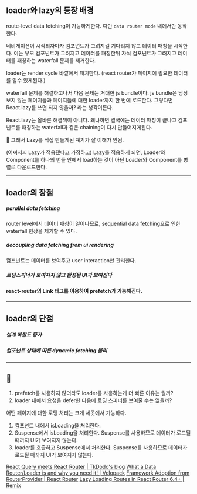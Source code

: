 ## loader와 lazy의 등장 배경

route-level data fetching이 가능하게한다. 다만 `data router mode` 내에서만 동작한다.

네비게이션이 시작되자마자 컴포넌트가 그려지길 기다리지 않고 데이터 패칭을 시작한다. 이는 부모 컴포넌트가 그려지고 데이터를 패칭한뒤 자식 컴포넌트가 그려지고 데이터를 패칭하는 waterfall 문제를 제거한다.

loader는 render cycle 바깥에서 패치한다. (react router가 페이지에 필요한 데이터를 알수 있게된다.)

waterfall 문제를 해결하고나서 다음 문제는 거대한 js bundle이다. js bundle은 당장 보지 않는 페이지들과 페이지들에 대한 loader까지 한 번에 로드한다. 그렇다면 React.lazy를 쓰면 되지 않을까? 라는 생각이든다.

React.lazy는 올바른 해결책이 아니다. 왜냐하면 결국에는 데이터 패칭이 끝나고 컴포넌트를 패칭하는 waterfall과 같은 chaining이 다시 만들어지게된다.

🤔 그래서 Lazy를 직접 만들게된 계기가 잘 이해가 안됨.

(어찌저찌 Lazy가 적용됐다고 가정하고) Lazy를 적용하게 되면, Loader와 Component를 하나의 번들 안에서 load하는 것이 아닌 Loader와 Component를 병렬로 다운로드한다.






****

## loader의 장점

##### parallel data fetching
router level에서 데이터 패칭이 일어나므로, sequential data fetching으로 인한 waterfall 현상을 제거할 수 있다.
##### decoupling data fetching from ui rendering
컴포넌트는 데이터를 보여주고 user interaction만 관리한다.
##### 로딩스피너가 보여지지 않고 완성된 UI가 보여진다

#### react-router의 Link 태그를 이용하여 prefetch가 가능해진다.

****

## loader의 단점

##### 설계 복잡도 증가

##### 컴포넌트 상태에 따른 dynamic fetching 불리

****

## 🤔

1. prefetch를 사용하지 않더라도 loader를 사용하는게 더 빠른 이유는 뭘까?
2. loader 내에서 요청을 defer한 다음에 로딩 스피너를 보여줄 수는 없을까?

어떤 페이지에 대한 로딩 처리는 크게 세곳에서 가능하다.

1. 컴포넌트 내에서 isLoading을 처리한다.
2. Suspense에서 isLoading을 처리한다. Suspense를 사용하므로 데이터가 로드될 때까지 UI가 보여지지 않는다.
3. loader를 호출하고 Suspense에서 처리한다. Suspense를 사용하므로 데이터가 로드될 때까지 UI가 보여지지 않는다.


[React Query meets React Router | TkDodo's blog](https://tkdodo.eu/blog/react-query-meets-react-router)
[What a Data Router/Loader is and why you need it! | Velopack](https://docs.velopack.io/blog/2024/05/24/seemless-router-preloading)
[Framework Adoption from RouterProvider | React Router](https://reactrouter.com/upgrading/router-provider#prerequisites)
[Lazy Loading Routes in React Router 6.4+ | Remix](https://remix.run/blog/lazy-loading-routes)